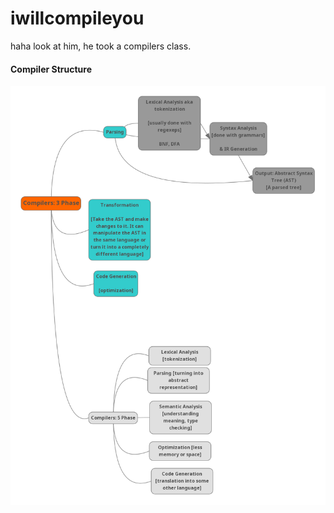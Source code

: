 # iwillcompileyou
haha look at him, he took a compilers class. 


#### Compiler Structure 

![A compiler's structure](https://github.com/mdtalhachy/iwillcompileyou/blob/main/images/compilers_2.png)
